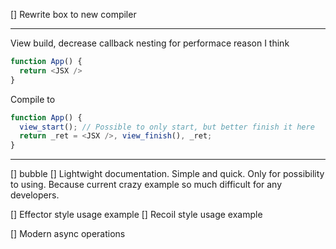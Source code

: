 
[] Rewrite box to new compiler

---

View build, decrease callback nesting for performace reason I think

```javascript
function App() {
  return <JSX />
}
```

Compile to

```javascript
function App() {
  view_start(); // Possible to only start, but better finish it here
  return _ret = <JSX />, view_finish(), _ret;
}
```

---

[] bubble
[] Lightwight documentation. Simple and quick. Only for possibility to using. Because current crazy example so much difficult for any developers.

[] Effector style usage example
[] Recoil style usage example

[] Modern async operations
